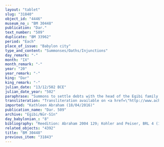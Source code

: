 ```yaml
---
layout: "tablet"
slug: "31840"
object_id: "4446"
museum_no_: "BM 30448"
publication: "Dar."
text_number: "509"
duplicate: "BM 33962"
period: "Each"
place_of_issue: "Babylon city"
type_and_content: "Summonses/Oaths/Injunctions"
day_remark: "-"
month: "IX"
month_remark: "-"
year: "20"
year_remark: "-"
king: "Dar"
king_remark: "-"
julian_date: "13/12/502 BCE"
julian_date_year: "502"
paraphrase: "Summons to settle debts with the head of the Egibi family.&nbsp;<br /> This document and BM33962 are near duplicates. Until the 10<sup>th</sup> of &Scaron;abāṭ (XI) of the 20<sup>th</sup> year of Darius, can <strong>B</strong> bring evidence on whatever he has paid off (<em>eṭēru</em>) of the debts (<em>u&#39;iltu</em>) of silver, barley, dates and cattle which he owes to <strong>A<sub>2</sub></strong>, slave of <strong>A<sub>1</sub></strong>,&nbsp;and he will show it to his creditor&#39;s master (<em>na&scaron;&ucirc;</em>-<em>kalāmu</em>). If on the 15<sup>th</sup> of &Scaron;abāṭ (XI) he has not yet done as agreed he will have to pay (<em>eṭēru</em>) silver to his creditor&#39;s master according to what they agreed upon (<em>aki</em>)<em> </em>in their promissory notes (<em>u&#39;iltu</em>). Names of 9 witnesses and the scribe.<br /> <br /> <strong>A<sub>1</sub></strong>=&Scaron;irku/Iddinaya//Egibi (=Marduk-nāṣir-apli/Itti-Marduk-balāṭu//Egibi);&nbsp;<strong>A<sub>2</sub></strong>=Madān-bēlu-uṣur, slave of <strong>A<sub>1</sub></strong><sub>;&nbsp;</sub><strong>B</strong>=Bēl-upahhir/Nergal-iddin"
transliteration: "Transliteration available on <a href=\"http://www.achemenet.com/fr/item/?/3349245==Strassmaier --Inschriften von Darius&l=a&c=1&t=1.4/6/96/1/1663502\" target=\"_blank\">Achemenet</a>"
imported: "Kathleen Abraham (18/04/2016)"
publication_name: "Dar. 509"
archive: "Egibi/Nūr-Sîn"
day_babylonian_: "8"
bibliography: "Reedition: Abraham 2004 129; Kohler and Peiser, BRL 4 (1898), 17; Dandamaev 1984, 355f., 360, 390; Wunsch 1993, no. 189 (last mention of the slave Madanu-Bel-uṣur)."
related_objects: "4392"
title: "BM 30448"
previous_item: "31843"
---
```

